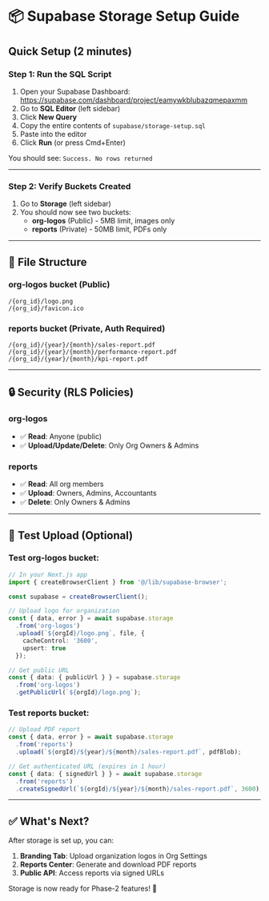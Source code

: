 # 📦 Supabase Storage Setup Guide

## Quick Setup (2 minutes)

### Step 1: Run the SQL Script

1. Open your Supabase Dashboard: https://supabase.com/dashboard/project/eamywkblubazqmepaxmm
2. Go to **SQL Editor** (left sidebar)
3. Click **New Query**
4. Copy the entire contents of `supabase/storage-setup.sql`
5. Paste into the editor
6. Click **Run** (or press Cmd+Enter)

You should see: `Success. No rows returned`

---

### Step 2: Verify Buckets Created

1. Go to **Storage** (left sidebar)
2. You should now see two buckets:
   - **org-logos** (Public) - 5MB limit, images only
   - **reports** (Private) - 50MB limit, PDFs only

---

## 📁 File Structure

### org-logos bucket (Public)
```
/{org_id}/logo.png
/{org_id}/favicon.ico
```

### reports bucket (Private, Auth Required)
```
/{org_id}/{year}/{month}/sales-report.pdf
/{org_id}/{year}/{month}/performance-report.pdf
/{org_id}/{year}/{month}/kpi-report.pdf
```

---

## 🔒 Security (RLS Policies)

### org-logos
- ✅ **Read**: Anyone (public)
- ✅ **Upload/Update/Delete**: Only Org Owners & Admins

### reports
- ✅ **Read**: All org members
- ✅ **Upload**: Owners, Admins, Accountants
- ✅ **Delete**: Only Owners & Admins

---

## 🧪 Test Upload (Optional)

### Test org-logos bucket:

```typescript
// In your Next.js app
import { createBrowserClient } from '@/lib/supabase-browser';

const supabase = createBrowserClient();

// Upload logo for organization
const { data, error } = await supabase.storage
  .from('org-logos')
  .upload(`${orgId}/logo.png`, file, {
    cacheControl: '3600',
    upsert: true
  });

// Get public URL
const { data: { publicUrl } } = supabase.storage
  .from('org-logos')
  .getPublicUrl(`${orgId}/logo.png`);
```

### Test reports bucket:

```typescript
// Upload PDF report
const { data, error } = await supabase.storage
  .from('reports')
  .upload(`${orgId}/${year}/${month}/sales-report.pdf`, pdfBlob);

// Get authenticated URL (expires in 1 hour)
const { data: { signedUrl } } = await supabase.storage
  .from('reports')
  .createSignedUrl(`${orgId}/${year}/${month}/sales-report.pdf`, 3600);
```

---

## ✅ What's Next?

After storage is set up, you can:

1. **Branding Tab**: Upload organization logos in Org Settings
2. **Reports Center**: Generate and download PDF reports
3. **Public API**: Access reports via signed URLs

Storage is now ready for Phase-2 features! 🎉

